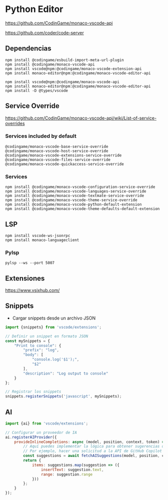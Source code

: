 # Python Editor

https://github.com/CodinGame/monaco-vscode-api

https://github.com/coder/code-server


## Dependencias

````
npm install @codingame/esbuild-import-meta-url-plugin
npm install @codingame/monaco-vscode-api
npm install vscode@npm:@codingame/monaco-vscode-extension-api
npm install monaco-editor@npm:@codingame/monaco-vscode-editor-api

npm install vscode@npm:@codingame/monaco-vscode-api
npm install monaco-editor@npm:@codingame/monaco-vscode-editor-api
npm install -D @types/vscode

````

## Service Override

https://github.com/CodinGame/monaco-vscode-api/wiki/List-of-service-overrides

### Services included by default

````
@codingame/monaco-vscode-base-service-override
@codingame/monaco-vscode-host-service-override
@codingame/monaco-vscode-extensions-service-override
@codingame/monaco-vscode-files-service-override
@codingame/monaco-vscode-quickaccess-service-override
````

### Services

````
npm install @codingame/monaco-vscode-configuration-service-override
npm install @codingame/monaco-vscode-languages-service-override
npm install @codingame/monaco-vscode-textmate-service-override
npm install @codingame/monaco-vscode-theme-service-override
npm install @codingame/monaco-vscode-python-default-extension
npm install @codingame/monaco-vscode-theme-defaults-default-extension
````

## LSP

````
npm install vscode-ws-jsonrpc
npm install monaco-languageclient

````

### Pylsp

````
pylsp --ws --port 5007
````

## Extensiones

https://www.vsixhub.com/

## Snippets

- Cargar snippets desde un archivo JSON

````javascript
import {snippets} from 'vscode/extensions';

// Definir un snippet en formato JSON
const mySnippets = {
    "Print to console": {
        "prefix": "log",
        "body": [
            "console.log('$1');",
            "$2"
        ],
        "description": "Log output to console"
    }
};

// Registrar los snippets
snippets.registerSnippets('javascript', mySnippets);
````

## AI

````javascript
import {ai} from 'vscode/extensions';

// Configurar un proveedor de IA
ai.registerAIProvider({
    provideInlineCompletions: async (model, position, context, token) => {
        // Aquí puedes implementar la lógica para obtener sugerencias de IA
        // Por ejemplo, hacer una solicitud a la API de GitHub Copilot o OpenAI Codex
        const suggestions = await fetchAISuggestions(model, position, context);
        return {
            items: suggestions.map(suggestion => ({
                insertText: suggestion.text,
                range: suggestion.range
            }))
        };
    }
});
````